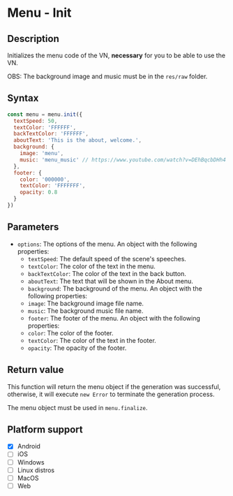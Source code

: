 # Menu - Init

## Description

Initializes the menu code of the VN, **necessary** for you to be able to use the VN.

OBS: The background image and music must be in the `res/raw` folder.

## Syntax

```js
const menu = menu.init({
  textSpeed: 50,
  textColor: 'FFFFFF',
  backTextColor: 'FFFFFF',
  aboutText: 'This is the about, welcome.',
  background: {
    image: 'menu',
    music: 'menu_music' // https://www.youtube.com/watch?v=DEhBqcbDHh4
  },
  footer: {
    color: '000000',
    textColor: 'FFFFFFF',
    opacity: 0.8
  }
})
```

## Parameters

- `options`: The options of the menu. An object with the following properties:
    - `textSpeed`: The default speed of the scene's speeches.
    - `textColor`: The color of the text in the menu.
    - `backTextColor`: The color of the text in the back button.
    - `aboutText`: The text that will be shown in the About menu.
    - `background`: The background of the menu. An object with the following properties:
    - `image`: The background image file name.
    - `music`: The background music file name.
    - `footer`: The footer of the menu. An object with the following properties:
    - `color`: The color of the footer.
    - `textColor`: The color of the text in the footer.
    - `opacity`: The opacity of the footer.

## Return value

This function will return the menu object if the generation was successful, otherwise, it will execute `new Error` to terminate the generation process.

The menu object must be used in `menu.finalize`.

## Platform support

- [x] Android
- [ ] iOS
- [ ] Windows
- [ ] Linux distros
- [ ] MacOS
- [ ] Web
